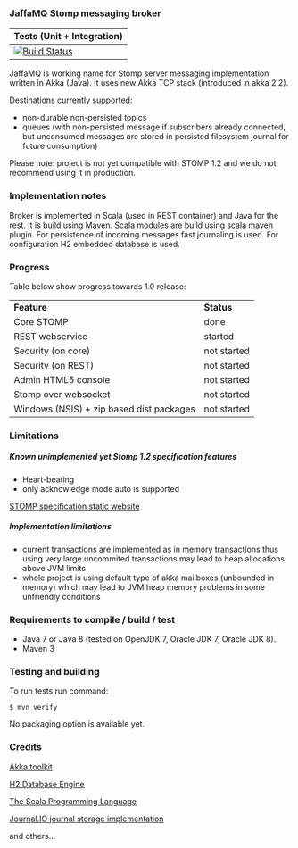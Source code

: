 ### JaffaMQ Stomp messaging broker

| Tests (Unit + Integration) |
|---|
| [![Build Status](https://travis-ci.org/jszczepankiewicz/jaffamq.png?branch=master)](https://travis-ci.org/jszczepankiewicz/jaffamq) |


JaffaMQ is working name for Stomp server messaging implementation written in Akka (Java). It uses new Akka TCP stack (introduced in akka 2.2).

Destinations currently supported:
- non-durable non-persisted topics
- queues (with non-persisted message if subscribers already connected, but unconsumed messages are stored in persisted filesystem journal for future consumption)

Please note: project is not yet compatible with STOMP 1.2 and we do not recommend using it in production.
### Implementation notes
Broker is implemented in Scala (used in REST container) and Java for the rest. It is build using Maven. Scala modules are build using scala maven plugin.
For persistence of incoming messages fast journaling is used. For configuration H2 embedded database is used.

### Progress
Table below show progress towards 1.0 release:


<table>
    <tr>
        <td><strong>Feature</strong></td><td><strong>Status</strong></td>
    </tr>
    <tr>
        <td>Core STOMP</td><td>done</td>
    </tr>
    <tr>
        <td>REST webservice</td><td>started</td>
        </tr>
    <tr>
        <td>Security (on core)</td><td>not started</td>
    </tr>
    <tr>
        <td>Security (on REST)</td><td>not started</td>
    </tr>
    <tr>
        <td>Admin HTML5 console</td><td>not started</td>
    </tr>
    <tr>
        <td>Stomp over websocket</td><td>not started</td>
    </tr>
    <tr>
        <td>Windows (NSIS) + zip based dist packages</td><td>not started</td>
    </tr>
</table>

### Limitations

##### Known unimplemented yet Stomp 1.2 specification features
- Heart-beating
- only acknowledge mode auto is supported

[STOMP specification static website](http://stomp.github.com/)

##### Implementation limitations
- current transactions are implemented as in memory transactions thus using very large uncommited transactions may lead to heap allocations above JVM limits
- whole project is using default type of akka mailboxes (unbounded in memory) which may lead to JVM heap memory problems in some unfriendly conditions

### Requirements to compile / build / test
- Java 7 or Java 8 (tested on OpenJDK 7, Oracle JDK 7, Oracle JDK 8).
- Maven 3

### Testing and building

To run tests run command:

`$ mvn verify`

No packaging option is available yet.

### Credits

[Akka toolkit](http://akka.io/)

[H2 Database Engine](http://www.h2database.com/)

[The Scala Programming Language](http://www.scala-lang.org/)

[Journal.IO journal storage implementation](https://github.com/sbtourist/Journal.IO)

and others...
